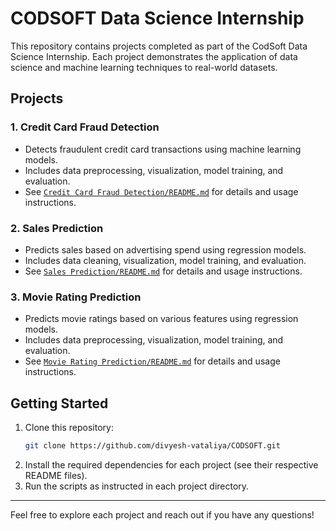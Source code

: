 # CODSOFT Data Science Internship

This repository contains projects completed as part of the CodSoft Data Science Internship. Each project demonstrates the application of data science and machine learning techniques to real-world datasets.

## Projects

### 1. Credit Card Fraud Detection
- Detects fraudulent credit card transactions using machine learning models.
- Includes data preprocessing, visualization, model training, and evaluation.
- See [`Credit Card Fraud Detection/README.md`](./Credit%20Card%20Fraud%20Detection/README.md) for details and usage instructions.

### 2. Sales Prediction
- Predicts sales based on advertising spend using regression models.
- Includes data cleaning, visualization, model training, and evaluation.
- See [`Sales Prediction/README.md`](./Sales%20Prediction/README.md) for details and usage instructions.

### 3. Movie Rating Prediction
- Predicts movie ratings based on various features using regression models.
- Includes data preprocessing, visualization, model training, and evaluation.
- See [`Movie Rating Prediction/README.md`](./Movie%20Rating%20Prediction/README.md) for details and usage instructions.

## Getting Started
1. Clone this repository:
   ```bash
   git clone https://github.com/divyesh-vataliya/CODSOFT.git
   ```
2. Install the required dependencies for each project (see their respective README files).
3. Run the scripts as instructed in each project directory.

---

Feel free to explore each project and reach out if you have any questions!
